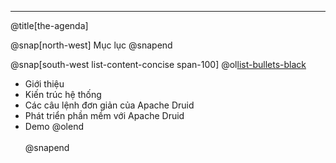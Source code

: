 ---
@title[the-agenda]

@snap[north-west]
Mục lục
@snapend

@snap[south-west list-content-concise span-100]
@ol[list-bullets-black](false)
- Giới thiệu
- Kiến trúc hệ thống
- Các câu lệnh đơn giản của Apache Druid
- Phát triển phần mềm với Apache Druid
- Demo
@olend
<br><br>
@snapend
